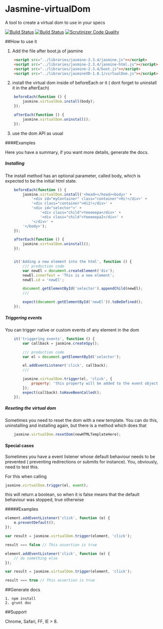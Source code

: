 # Jasmine-virtualDom
A tool to create a virtual dom to use in your specs

[![Build Status](https://travis-ci.org/DarioG/Jasmine-virtualDom.svg?branch=master)](https://travis-ci.org/DarioG/Jasmine-virtualDom)
[![Build Status](https://scrutinizer-ci.com/g/DarioG/Jasmine-virtualDom/badges/build.png?b=master)](https://scrutinizer-ci.com/g/DarioG/Jasmine-virtualDom/build-status/master)
[![Scrutinizer Code Quality](https://scrutinizer-ci.com/g/DarioG/Jasmine-virtualDom/badges/quality-score.png?b=master)](https://scrutinizer-ci.com/g/DarioG/Jasmine-virtualDom/?branch=master)

##How to use it

1. Add the file after boot.js of jasmine

```html
    <script src="../libraries/jasmine-2.3.4/jasmine.js"></script>
    <script src="../libraries/jasmine-2.3.4/jasmine-html.js"></script>
    <script src="../libraries/jasmine-2.3.4/boot.js"></script>
    <script src="../libraries/jasmineVD-1.0.1/virtualDom.js"></script>
```
2. install the virtual dom inside of beforeEach or it ( dont forget to uninstall it in the afterEach)

```javascript
    beforeEach(function () {
        jasmine.virtualDom.install(body);
    });

    afterEach(function () {
        jasmine.virtualDom.uninstall();
    });
```
3. use the dom API as usual

####Examples
    
Here you have a summary, if you want more details, generate the docs.

##### Installing

The install method has an optional parameter, called body, which is expected to be the initial html state.

```javascript
    beforeEach(function () {
        jasmine.virtualDom.install('<head></head><body>' +
            '<div id="myContainer" class="container">Hi!</div>' +
            '<div class="container">Hi2!</div>' +
            '<div id="selector">' +
                '<div class="child">Yeeeeepa</div>' +
                '<div class="child">Yeeeeepa2</div>' +
            '</div>' +
        '</body>');
    });

    afterEach(function () {
        jasmine.virtualDom.uninstall();
    });


    it('Adding a new element into the html', function () {
        /// production code
        var newEl = document.createElement('div');
        newEl.innerText = 'This is a new element';
        newEl.id = 'newEl';

        document.getElementById('selector').appendChild(newEl);
        ///

        expect(document.getElementById('newEl')).toBeDefined();
    });
```  
##### Triggering events

You can trigger native or custom events of any element in the dom

```javascript
    it('triggering events', function () {
        var callback = jasmine.createSpy();

        /// production code
        var el = document.getElementById('selector');

        el.addEventListener('click', callback);
        ///

        jasmine.virtualDom.trigger(el, 'click', {
            property: 'this property will be added to the event object'
        });
        expect(callback).toHaveBeenCalled();
    });
```  

##### Reseting the virtual dom

Sometimes you need to reset the dom with a new template. You can do this, uninstalling and installing again, but there is a method which does that

```javascript
    jasmine.virtualDom.resetDom(newHTMLTemplateHere);
```  

#### Special cases

Sometimes you have a event listener whose default behaviour needs to be prevented ( preventing redirections or submits for instance). You, obviously, need to test this. 

For this when calling 

```javascript
jasmine.virtualDom.trigger(el, event);
```
this will return a boolean, so when it is false means that the default behaviour was stopped, true otherwise

#####Examples

```javascript
element.addEventListener('click', function (e) {
    e.preventDefault();
});

var result = jasmine.virtualDom.trigger(element, 'click');

result === false // This assertion is true
```

```javascript
element.addEventListener('click', function (e) {
    // do something else
});

var result = jasmine.virtualDom.trigger(element, 'click');

result === true // This assertion is true
```

##Generate docs

    1. npm install
    2. grunt doc

##Support

Chrome, Safari, FF, IE > 8.





